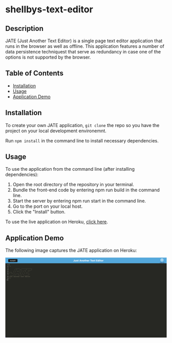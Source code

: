 # shellbys-text-editor

## Description

JATE (Just Another Text Editor) is a single page text editor application that runs in the browser as well as offline. This application features a number of data persistence techniquest that serve as redundancy in case one of the options is not supported by the browser.


## Table of Contents
* [Installation](#installation)
* [Usage](#usage)
* [Application Demo ](#application-demo)

## Installation

To create your own JATE application, `git clone` the repo so you have the project on your local development environemnt.

Run `npm install` in the command line to install necessary dependencies.


## Usage

To use the application from the command line (after installing dependencies):

1. Open the root directory of the repository in your terminal.
2. Bundle the front-end code by entering npm run build in the command line.
3. Start the server by entering npm run start in the command line.
4. Go to the port on your local host.
5. Click the "Install" button.

To use the live application on Heroku, [click here](https://shellbys-text-editor.herokuapp.com/).


## Application Demo

The following image captures the JATE application on Heroku:

![just another text editor application deployed on Heroku.](/client/src/images/text-editor-jate.png)






